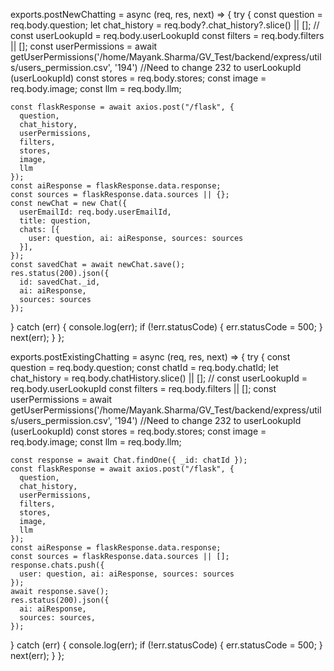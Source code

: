 exports.postNewChatting = async (req, res, next) => {
  try {
    const question = req.body.question;
    let chat_history = req.body?.chat_history?.slice() || [];
    // const userLookupId = req.body.userLookupId
    const filters = req.body.filters || [];
    const userPermissions = await getUserPermissions('/home/Mayank.Sharma/GV_Test/backend/express/utils/users_permission.csv', '194') //Need to change 232 to userLookupId (userLookupId)
    const stores = req.body.stores;
    const image = req.body.image;
    const llm = req.body.llm;

    const flaskResponse = await axios.post("/flask", {
      question,
      chat_history,
      userPermissions,
      filters,
      stores,
      image,
      llm
    });
    const aiResponse = flaskResponse.data.response;
    const sources = flaskResponse.data.sources || {};
    const newChat = new Chat({
      userEmailId: req.body.userEmailId,
      title: question,
      chats: [{
        user: question, ai: aiResponse, sources: sources
      }],
    });
    const savedChat = await newChat.save();
    res.status(200).json({
      id: savedChat._id,
      ai: aiResponse,
      sources: sources
    });
  } catch (err) {
    console.log(err);
    if (!err.statusCode) {
      err.statusCode = 500;
    }
    next(err);
  }
};

exports.postExistingChatting = async (req, res, next) => {
  try {
    const question = req.body.question;
    const chatId = req.body.chatId;
    let chat_history = req.body.chatHistory.slice() || [];
    // const userLookupId = req.body.userLookupId
    const filters = req.body.filters || [];
    const userPermissions = await getUserPermissions('/home/Mayank.Sharma/GV_Test/backend/express/utils/users_permission.csv', '194') //Need to change 232 to userLookupId (userLookupId)
    const stores = req.body.stores;
    const image = req.body.image;
    const llm = req.body.llm;

    const response = await Chat.findOne({ _id: chatId });
    const flaskResponse = await axios.post("/flask", {
      question,
      chat_history,
      userPermissions,
      filters,
      stores,
      image,
      llm
    });
    const aiResponse = flaskResponse.data.response;
    const sources = flaskResponse.data.sources || [];
    response.chats.push({
      user: question, ai: aiResponse, sources: sources
    });
    await response.save();
    res.status(200).json({
      ai: aiResponse,
      sources: sources,
    });
  } catch (err) {
    console.log(err);
    if (!err.statusCode) {
      err.statusCode = 500;
    }
    next(err);
  }
};

